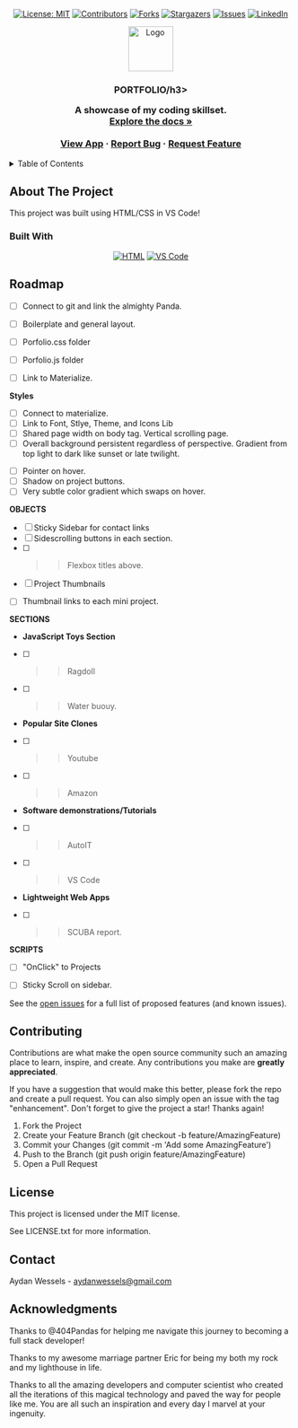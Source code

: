 <div align="center">

[![License: MIT](https://img.shields.io/badge/License-MIT-yellow.svg)](https://opensource.org/licenses/MIT)
[![Contributors](https://img.shields.io/github/contributors/awessels/portfolio.svg?style=plastic&logo=appveyor)](https://github.com/awessels/portfolio/graphs/contributors)
[![Forks](https://img.shields.io/github/forks/awessels/portfolio.svg?style=plastic&logo=appveyor)](https://github.com/awessels/portfolio/network/members)
[![Stargazers](https://img.shields.io/github/stars/awessels/portfolio.svg?style=plastic&logo=appveyor)](https://github.com/awessels/portfolio/stargazers)
[![Issues](https://img.shields.io/github/issues/awessels/portfolio.svg?style=plastic&logo=appveyor)](https://github.com/awessels/portfolio/issues)
[![LinkedIn](https://img.shields.io/badge/-LinkedIn-black.svg?style=plastic&logo=appveyor&logo=linkedin&colorB=555)](https://linkedin.com/in/aydan-wessels-8b431188)

</div>

<!-- PROJECT LOGO -->

<div align="center">
  <a href="https://github.com/awessels/portfolio">
    <img src="/client/src/images/logoNew.png" alt="Logo" width="80" height="80">
  </a>

<h3 align="center">PORTFOLIO/h3>

  <p align="center">
    A showcase of my coding skillset. <br />
    <a href="https://github.com/awessels/portfolio"><strong>Explore the docs »</strong></a>
    <br />
    <br />
    <a href="https://portfolio.herokuapp.com/">View App</a>
    ·
    <a href="https://github.com/awessels/portfolio/issues">Report Bug</a>
    ·
    <a href="https://github.com/awessels/portfolio/issues">Request Feature</a>
  </p>
</div>

<!-- TABLE OF CONTENTS -->
<details>
  <summary>Table of Contents</summary>
  <ol>
    <li>
      <a href="#about-the-project">About The Project</a>
      <ul>
        <li><a href="#built-with">Built With</a></li>
      </ul>
    </li>
    <li>
      <a href="#getting-started">Getting Started</a>
      <ul>
        <li><a href="#installation">Installation</a></li>
      </ul>
    </li>
    <li><a href="#usage">Usage</a></li>
    <li><a href="#roadmap">Roadmap</a></li>
    <li><a href="#contributing">Contributing</a></li>
    <li><a href="#license">License</a></li>
    <li><a href="#contact">Contact</a></li>
    <li><a href="#acknowledgments">Acknowledgments</a></li>
  </ol>
</details>

<!-- ABOUT THE PROJECT -->

## About The Project

<!-- Add screenshots using the following format: -->
<!-- ![Screenshot alt description](directPathOfScreenshots) -->

This project was built using HTML/CSS in VS Code!

### Built With

<div align="center"> 

[![HTML](https://img.shields.io/badge/Language-HTML/CSS-ff8000?style=plastic&logo=HTML5&logoWidth=10)](https://html.com/)
[![VS Code](https://img.shields.io/badge/IDE-VSCode-ff0000?style=plastic&logo=VisualStudioCode&logoWidth=10)](https://code.visualstudio.com/docs)

</div>

<!-- GETTING STARTED -->

<!-- ROADMAP -->

## Roadmap

- [   ] Connect to git and link the almighty Panda.
- [   ] Boilerplate and general layout.
- [   ] Porfolio.css folder
- [   ] Porfolio.js folder
- [   ] Link to Materialize.



**Styles**

- [   ] Connect to materialize.
- [   ] Link to Font, Stlye, Theme, and Icons Lib
- [   ] Shared page width on body tag. Vertical scrolling page.
- [   ] Overall background persistent regardless of perspective. Gradient from top light to dark like sunset or late twilight.
<!-- - [   ] Ripple transitions on button click. -->
- [   ] Pointer on hover.
- [   ] Shadow on project buttons.
- [   ] Very subtle color gradient which swaps on hover.

**OBJECTS**

- [   ] Sticky Sidebar for contact links
- [   ] Sidescrolling buttons in each section.
- [   ] >>Flexbox titles above.
- [   ] Project Thumbnails
<!-- - [   ] Hover generates mini preview video of project. -->
- [   ] Thumbnail links to each mini project.

**SECTIONS**


- **JavaScript Toys Section**
- [   ] >>Ragdoll
<!-- - [   ] >>Electromagnetic waves in circuit. -->
<!-- - [   ] >>Flat plane newton motion with kinetic and static friction. -->
- [   ] >>Water buouy.
- **Popular Site Clones**
- [   ] >>Youtube
- [   ] >>Amazon
<!-- - [   ] >>Facebook -->
<!-- - [   ] >>LinkedIn -->
<!-- - [   ] >>Clone of my own site without Materialize and SCSS just to show I can do it without, but that the code is much less tidy. -->
- **Software demonstrations/Tutorials**
- [   ] >>AutoIT
- [   ] >>VS Code
<!-- - [   ] Machine Code with Videos -->
<!-- - [   ] >>ComputerCraft LUA bot. -->
<!-- - [   ] >> 3D Printer build. -->
<!-- - [   ] >>Raspberry Pi -->
<!-- - [   ] >>Arduino -->
<!-- - [   ] >>Breadboard logic circuits. -->
- **Lightweight Web Apps**
- [   ] >>SCUBA report.
<!-- - [   ] Windows Deployment of Web Apps -->
<!-- - [   ] >>SCUBA report. -->
<!-- - [   ] Mobile Apps -->
<!-- - [   ] >>SCUBA report. -->

**SCRIPTS**
- [   ] "OnClick" to Projects
<!-- - [   ] >>Audio on click. -->
<!-- - [   ] Physics on vertical scroll. -->
- [   ] Sticky Scroll on sidebar.
<!-- - [   ] >>"Hey what are you doing down here?" -->
<!-- - [   ] Prefetch pages? -->




See the [open issues](https://github.com/awessels/portfolio/issues) for a full list of proposed features (and known issues).

<!-- CONTRIBUTING -->

## Contributing

Contributions are what make the open source community such an amazing place to learn, inspire, and create. Any contributions you make are **greatly appreciated**.

If you have a suggestion that would make this better, please fork the repo and create a pull request. You can also simply open an issue with the tag "enhancement".
Don't forget to give the project a star! Thanks again!

1. Fork the Project
2. Create your Feature Branch (git checkout -b feature/AmazingFeature)
3. Commit your Changes (git commit -m 'Add some AmazingFeature')
4. Push to the Branch (git push origin feature/AmazingFeature)
5. Open a Pull Request

<!-- LICENSE -->

## License

This project is licensed under the MIT license.

See LICENSE.txt for more information.

<!-- CONTACT -->

## Contact


Aydan Wessels - aydanwessels@gmail.com

<!-- Repo Link: [Insert Link](https://github.com/awessels/portfolio) -->
<!-- Live Link: [https://awessels.herokuapp.com/](https://awessels.herokuapp.com/) -->

<!-- ACKNOWLEDGMENTS -->

## Acknowledgments

Thanks to @404Pandas for helping me navigate this journey to becoming a full stack developer!

Thanks to my awesome marriage partner Eric for being my both my rock and my lighthouse in life.

Thanks to all the amazing developers and computer scientist who created all the iterations of this magical technology and paved the way for people like me. You are all such an inspiration and every day I marvel at your ingenuity.
